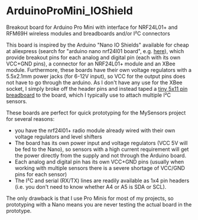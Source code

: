 # ArduinoProMini_IOShield

Breakout board for Arduino Pro Mini with interface for NRF24L01+ and RFM69H wireless modules and breadboards and/or I²C connectors

This board is inspired by the Arduino "Nano IO Shields" available for cheap at aliexpress (search for "arduino nano nrf24l01 board", e.g. [here](https://www.aliexpress.com/item/Free-shipping-Nano-328P-IO-wireless-sensor-expansion-board-for-XBEE-and-NRF24L01-Socket-for-arduino/32298692903.html)), which provide breakout pins for each analog and digital pin (each with its own VCC+GND pins), a connector for an NRF24L01+ module and an XBee module. Furthermore, these boards have their own voltage regulators with a 5.5x2.1mm power jacks (for 6-12V input), so VCC for the output pins does not have to go through the arduino.
As I don't have any use for the XBee socket, I simply broke off the header pins and instead taped a [tiny 5x11 pin breadboard](https://www.aliexpress.com/item/7Pcs-Mini-55-Points-Breadboard-Solderless-Prototype-Tie-point-For-Arduino-GM/32670910749.html) to the board, which I typically use to attach multiple I²C sensors. 

These boards are perfect for quick prototyping for the MySensors project for several reasons:
* you have the nrf24l01+ radio module already wired with their own voltage regulators and level shifters
* The board has its own power input and voltage regulators (VCC 5V will be fed to the Nano), so sensors with a high current requirement will get the power directly from the supply and not through the Arduino board.
* Each analog and digital pin has its own VCC+GND pins (usually when working with multiple sensors there is a severe shortage of VCC/GND pins for each sensor)
* The I²C and serial (RX/TX) lines are readily available as 1x4 pin headers (i.e. you don't need to know whether A4 or A5 is SDA or SCL).


The only drawback is that I use Pro Minis for most of my projects, so prototyping with a Nano means you are never testing the actual board in the prototype.


